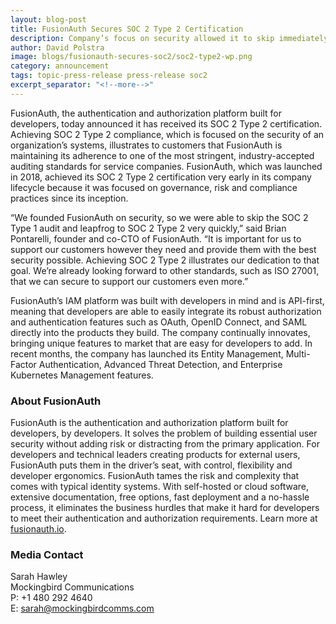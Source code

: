 ```yaml
---
layout: blog-post
title: FusionAuth Secures SOC 2 Type 2 Certification
description: Company’s focus on security allowed it to skip immediately to Type 2 Certification
author: David Polstra
image: blogs/fusionauth-secures-soc2/soc2-type2-wp.png
category: announcement
tags: topic-press-release press-release soc2
excerpt_separator: "<!--more-->"
---
```


FusionAuth, the authentication and authorization platform built for developers, today announced it has received its SOC 2 Type 2 certification. Achieving SOC 2 Type 2 compliance, which is focused on the security of an organization’s systems, illustrates to customers that FusionAuth is maintaining its adherence to one of the most stringent, industry-accepted auditing standards for service companies. FusionAuth, which was launched in 2018, achieved its SOC 2 Type 2 certification very early in its company lifecycle because it was focused on governance, risk and compliance practices since its inception.

<!--more-->

“We founded FusionAuth on security, so we were able to skip the SOC 2 Type 1 audit and leapfrog to SOC 2 Type 2 very quickly,” said Brian Pontarelli, founder and co-CTO of FusionAuth. “It is important for us to support our customers however they need and provide them with the best security possible. Achieving SOC 2 Type 2 illustrates our dedication to that goal. We’re already looking forward to other standards, such as ISO 27001, that we can secure to support our customers even more.”

FusionAuth’s IAM platform was built with developers in mind and is API-first, meaning that developers are able to easily integrate its robust authorization and authentication features such as OAuth, OpenID Connect, and SAML directly into the products they build. The company continually innovates, bringing unique features to market that are easy for developers to add. In recent months, the company has launched its Entity Management, Multi-Factor Authentication, Advanced Threat Detection, and Enterprise Kubernetes Management features.

### About FusionAuth

FusionAuth is the authentication and authorization platform built for developers, by developers. It solves the problem of building essential user security without adding risk or distracting from the primary application. For developers and technical leaders creating products for external users, FusionAuth puts them in the driver’s seat, with control, flexibility and developer ergonomics. FusionAuth tames the risk and complexity that comes with typical identity systems. With self-hosted or cloud software, extensive documentation, free options, fast deployment and a no-hassle process, it eliminates the business hurdles that make it hard for developers to meet their authentication and authorization requirements. Learn more at [fusionauth.io](/). 

### Media Contact

Sarah Hawley  
Mockingbird Communications  
P: +1 480 292 4640  
E: sarah@mockingbirdcomms.com

